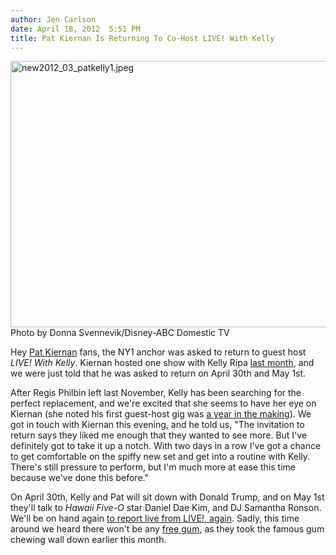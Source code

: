 ```yaml
---
author: Jen Carlson
date: April 18, 2012  5:51 PM
title: Pat Kiernan Is Returning To Co-Host LIVE! With Kelly
---
```


<p><span class="mt-enclosure mt-enclosure-image" style="display: inline;"> <img alt="new2012_03_patkelly1.jpeg" src="https://web.archive.org/web/20120419031551im_/http://gothamist.com/attachments/arts_jen/new2012_03_patkelly1.jpeg" width="640" height="426" class="image-none"> </span><br>
<span class="photo_caption">Photo by Donna Svennevik/Disney-ABC Domestic TV</span></p>

<p>Hey <a href="https://web.archive.org/web/20120419031551/http://gothamist.com/tags/patkiernan">Pat Kiernan</a> fans, the NY1 anchor was asked to return to guest host <em>LIVE! With Kelly</em>. Kiernan hosted one show with Kelly Ripa <a href="https://web.archive.org/web/20120419031551/http://gothamist.com/2012/03/07/now_pat_kiernan_co-hosts_live_with.php">last month</a>, and we were just told that he was asked to return on April 30th and May 1st. </p>

<p>After Regis Philbin left last November, Kelly has been searching for the perfect replacement, and we&apos;re excited that she seems to have her eye on Kiernan (she noted his first guest-host gig was <a href="https://web.archive.org/web/20120419031551/http://gothamist.com/2011/03/28/pat_kiernan_eyes_regiss_chair.php">a year in the making</a>).  We got in touch with Kiernan this evening, and he told us, &quot;The invitation to return says they liked me enough that they wanted to see more.  But I&apos;ve definitely got to take it up a notch.  With two days in a row I&apos;ve got a chance to get comfortable on the spiffy new set and get into a routine with Kelly. There&apos;s still pressure to perform, but I&apos;m much more at ease this time because we&apos;ve done this before.&quot;</p>

<p>On April 30th, Kelly and Pat will sit down with Donald Trump, and on May 1st they&apos;ll talk to <em>Hawaii Five-O</em> star Daniel Dae Kim, and DJ Samantha Ronson. We&apos;ll be on hand again <a href="https://web.archive.org/web/20120419031551/http://gothamist.com/2012/03/07/pat_kiernans_dreams_come_true_on_li.php#photo-1">to report live from LIVE!, again</a>. Sadly, this time around we heard there won&apos;t be any <a href="https://web.archive.org/web/20120419031551/http://gothamist.com/2012/03/07/pat_kiernans_dreams_come_true_on_li.php#photo-5">free gum</a>, as they took the famous gum chewing wall down earlier this month.</p>